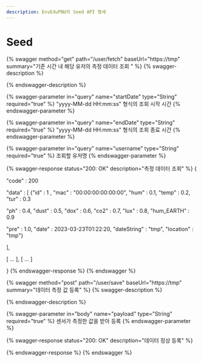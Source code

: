 ```yaml
---
description: EnvEduPNU의 Seed API 명세
---
```


# Seed

{% swagger method="get" path="/user/fetch" baseUrl="https://tmp" summary="기준 시간 내 해당 유저의 측정 데이터 조회 " %}
{% swagger-description %}

{% endswagger-description %}

{% swagger-parameter in="query" name="startDate" type="String" required="true" %}
"yyyy-MM-dd HH:mm:ss" 형식의 조회 시작 시간
{% endswagger-parameter %}

{% swagger-parameter in="query" name="endDate" type="String" required="true" %}
"yyyy-MM-dd HH:mm:ss" 형식의 조회 종료 시간
{% endswagger-parameter %}

{% swagger-parameter in="query" name="username" type="String" required="true" %}
조회할 유저명
{% endswagger-parameter %}

{% swagger-response status="200: OK" description="측정 데이터 조회" %}
{

&#x20;   "code" : 200

&#x20;   "data" : \[ {"id" : 1 , "mac" : "00:00:00:00:00:00", "hum" : 0.1, "temp" : 0.2, "tur" : 0.3

&#x20;               "ph" : 0.4, "dust" : 0.5, "dox" : 0.6, "co2" : 0.7, "lux" : 0.8, "hum\_EARTH" : 0.9

&#x20;               "pre" : 1.0, "date" : 2023-03-23T01:22:20, "dateString" : "tmp", "location" : "tmp"}

&#x20;                ],&#x20;

&#x20;                \[ ... ], \[ ... ]

}
{% endswagger-response %}
{% endswagger %}

{% swagger method="post" path="/user/save" baseUrl="https://tmp" summary="데이터 측정 값 등록" %}
{% swagger-description %}

{% endswagger-description %}

{% swagger-parameter in="body" name="payload" type="String" required="true" %}
센서가 측정한 값을 받아 등록
{% endswagger-parameter %}

{% swagger-response status="200: OK" description="데이터 정상 등록" %}

{% endswagger-response %}
{% endswagger %}
